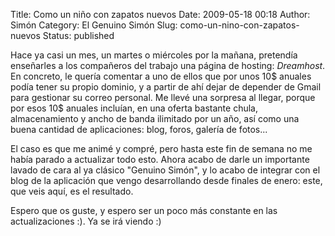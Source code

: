 Title: Como un niño con zapatos nuevos
Date: 2009-05-18 00:18
Author: Simón
Category: El Genuino Simón
Slug: como-un-nino-con-zapatos-nuevos
Status: published

Hace ya casi un mes, un martes o miércoles por la mañana, pretendía
enseñarles a los compañeros del trabajo una página de hosting:
*Dreamhost*. En concreto, le quería comentar a uno de ellos que por unos
10\$ anuales podía tener su propio dominio, y a partir de ahí dejar de
depender de Gmail para gestionar su correo personal. Me llevé una
sorpresa al llegar, porque por esos 10\$ anuales incluían, en una oferta
bastante chula, almacenamiento y ancho de banda ilimitado por un año,
así como una buena cantidad de aplicaciones: blog, foros, galería de
fotos...

El caso es que me animé y compré, pero hasta este fin de semana no me
había parado a actualizar todo esto. Ahora acabo de darle un importante
lavado de cara al ya clásico "Genuino Simón", y lo acabo de integrar con
el blog de la aplicación que vengo desarrollando desde finales de enero:
este, que veis aquí, es el resultado.

Espero que os guste, y espero ser un poco más constante en las
actualizaciones :). Ya se irá viendo :)
